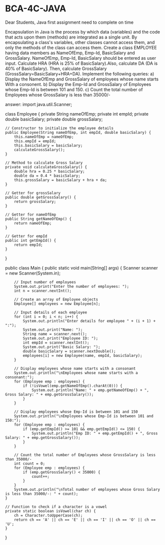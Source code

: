 # BCA-4C-JAVA
Dear Students, Java first assignment need to complete on time

Encapsulation in Java is the process by which data (variables) and the code that acts upon them (methods) are integrated as a single unit. By encapsulating a class's variables, other classes cannot access them, and only the methods of the class can access them. 
Create a class EMPLOYEE having data members as NameOfEmp, Emp-Id, BasicSalary and GrossSalary. NameOfEmp, Emp-Id, BasicSalary should be entered as user input. Calculate HRA (HRA is 25% of BasicSalary).Also, calculate DA (DA is 40% of BasicSalary). Then, calculate GrossSalary (GrossSalary=BasicSalary+HRA+DA). 
Implement the following queries: 
a) Display the NameOfEmp and GrossSalary of employees whose name starts With a consonent.
b) Display the Emp-Id and GrossSalary of Employees whose Emp-Id is between 101 and 150.
c) Count the total number of Employees whose GrossSalary is less than 35000/-

answer:
import java.util.Scanner;

class Employee {
    private String nameOfEmp;
    private int empId;
    private double basicSalary;
    private double grossSalary;

    // Constructor to initialize the employee details
    public Employee(String nameOfEmp, int empId, double basicSalary) {
        this.nameOfEmp = nameOfEmp;
        this.empId = empId;
        this.basicSalary = basicSalary;
        calculateGrossSalary();
    }

    // Method to calculate Gross Salary
    private void calculateGrossSalary() {
        double hra = 0.25 * basicSalary;
        double da = 0.4 * basicSalary;
        this.grossSalary = basicSalary + hra + da;
    }

    // Getter for grossSalary
    public double getGrossSalary() {
        return grossSalary;
    }

    // Getter for nameOfEmp
    public String getNameOfEmp() {
        return nameOfEmp;
    }

    // Getter for empId
    public int getEmpId() {
        return empId;
    }
}

public class Main {
    public static void main(String[] args) {
        Scanner scanner = new Scanner(System.in);

        // Input number of employees
        System.out.print("Enter the number of employees: ");
        int n = scanner.nextInt();

        // Create an array of Employee objects
        Employee[] employees = new Employee[n];

        // Input details of each employee
        for (int i = 0; i < n; i++) {
            System.out.println("Enter details for employee " + (i + 1) + ":");
            System.out.print("Name: ");
            String name = scanner.next();
            System.out.print("Employee ID: ");
            int empId = scanner.nextInt();
            System.out.print("Basic Salary: ");
            double basicSalary = scanner.nextDouble();
            employees[i] = new Employee(name, empId, basicSalary);
        }

        // Display employees whose name starts with a consonant
        System.out.println("\nEmployees whose name starts with a consonant:");
        for (Employee emp : employees) {
            if (!isVowel(emp.getNameOfEmp().charAt(0))) {
                System.out.println("Name: " + emp.getNameOfEmp() + ", Gross Salary: " + emp.getGrossSalary());
            }
        }

        // Display employees whose Emp-Id is between 101 and 150
        System.out.println("\nEmployees whose Emp-Id is between 101 and 150:");
        for (Employee emp : employees) {
            if (emp.getEmpId() >= 101 && emp.getEmpId() <= 150) {
                System.out.println("Emp ID: " + emp.getEmpId() + ", Gross Salary: " + emp.getGrossSalary());
            }
        }

        // Count the total number of Employees whose GrossSalary is less than 35000/-
        int count = 0;
        for (Employee emp : employees) {
            if (emp.getGrossSalary() < 35000) {
                count++;
            }
        }
        System.out.println("\nTotal number of employees whose Gross Salary is less than 35000/-: " + count);
    }

    // Function to check if a character is a vowel
    private static boolean isVowel(char ch) {
        ch = Character.toUpperCase(ch);
        return ch == 'A' || ch == 'E' || ch == 'I' || ch == 'O' || ch == 'U';
    }
}
